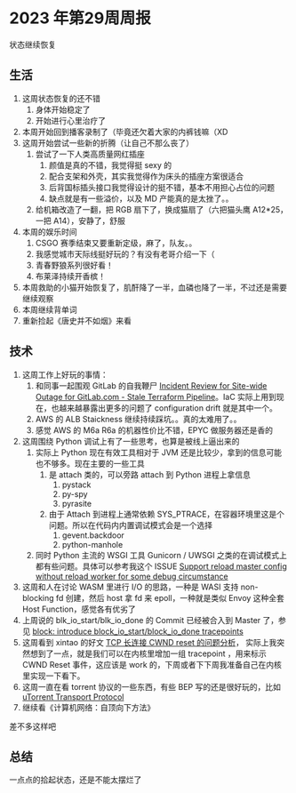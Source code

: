 # 2023 年第29周周报

状态继续恢复

## 生活

1. 这周状态恢复的还不错
    1. 身体开始稳定了
    2. 开始进行心里治疗了
2. 本周开始回到播客录制了（毕竟还欠着大家的内裤钱嘛（XD
3. 这周开始尝试一些新的折腾（让自己不那么丧了）
    1. 尝试了一下人类高质量网红插座
        1. 颜值是真的不错，我觉得挺 sexy 的
        2. 配合支架和外壳，其实我觉得作为床头的插座方案很适合
        3. 后背国标插头接口我觉得设计的挺不错，基本不用担心占位的问题
        4. 缺点就是有一些溢价，以及 MD 产能真的是太挫了。。
    2. 给机箱改造了一翻，把 RGB 扇下了，换成猫扇了（六把猫头鹰 A12*25，一把 A14），安静了，舒服
4. 本周的娱乐时间
    1. CSGO 赛季结束又要重新定级，麻了，队友。。
    2. 我感觉城市天际线挺好玩的？有没有老哥介绍一下（
    3. 青春野狼系列很好看！
    4. 布莱泽持续开香槟！
5. 本周救助的小猫开始恢复了，肌酐降了一半，血磷也降了一半，不过还是需要继续观察
6. 本周继续背单词
7. 重新捡起《唐史并不如烟》来看

## 技术

1. 这周工作上好玩的事情：
    1. 和同事一起围观 GitLab 的自我鞭尸 [Incident Review for Site-wide Outage for GitLab.com - Stale Terraform Pipeline](https://gitlab.com/gitlab-com/gl-infra/production/-/issues/15999)。IaC 实际上用到现在，也越来越暴露出更多的问题了 configuration drift 就是其中一个。
    2. AWS 的 ALB Staickness 继续持续踩坑。。真的太难用了。。
    3. 感觉 AWS 的 M6a R6a 的机器性价比不错，EPYC 做服务器还是香的
2. 这周围绕 Python 调试上有了一些思考，也算是被线上逼出来的
    1. 实际上 Python 现在有效工具相对于 JVM 还是比较少，拿到的信息可能也不够多。现在主要的一些工具
        1. 是 attach 类的，可以旁路 attach 到 Python 进程上拿信息
            1. pystack
            2. py-spy
            3. pyrasite
        2. 由于 Attach 到进程上通常依赖 SYS_PTRACE，在容器环境里这是个问题。所以在代码内内置调试模式会是一个选择
            1. gevent.backdoor
            2. python-manhole
    2. 同时 Python 主流的 WSGI 工具 Gunicorn / UWSGI 之类的在调试模式上都有些问题。具体可以参考我这个 ISSUE [Support reload master config without reload worker for some debug circumstance](https://github.com/benoitc/gunicorn/issues/3040)
3. 这周和人在讨论 WASM 里进行 I/O 的思路，一种是 WASI 支持 non-blocking fd 创建，然后 host 拿 fd 来 epoll，一种就是类似 Envoy 这种全套 Host Function，感觉各有优劣了
4. 上周说的 blk_io_start/blk_io_done 的 Commit 已经被合入到 Master 了，参见 [block: introduce block_io_start/block_io_done tracepoints](https://github.com/torvalds/linux/commit/5a80bd075f3bce24793ae1aeb06066895ec5aef0)
5. 这周看到 xintao 的好文 [TCP 长连接 CWND reset 的问题分析](https://www.kawabangga.com/posts/5217)， 实际上我突然想到了一点，就是我们可以在内核里增加一组 tracepoint ，用来标示 CWND Reset 事件，这应该是 work 的，下周或者下下周我准备自己在内核里实现一下看下。
6. 这周一直在看 torrent 协议的一些东西，有些 BEP 写的还是很好玩的，比如 [uTorrent Transport Protocol](https://www.bittorrent.org/beps/bep_0029.html)
7. 继续看《计算机网络：自顶向下方法》

差不多这样吧

## 总结

一点点的拾起状态，还是不能太摆烂了
